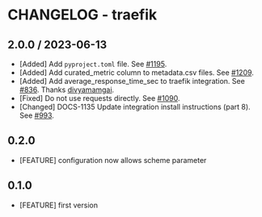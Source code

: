 # CHANGELOG - traefik

## 2.0.0 / 2023-06-13

* [Added] Add `pyproject.toml` file. See [#1195](https://github.com/DataDog/integrations-extras/pull/1195).
* [Added] Add curated_metric column to metadata.csv files. See [#1209](https://github.com/DataDog/integrations-extras/pull/1209).
* [Added] Add average_response_time_sec to traefik integration. See [#836](https://github.com/DataDog/integrations-extras/pull/836). Thanks [divyamamgai](https://github.com/divyamamgai).
* [Fixed] Do not use requests directly. See [#1090](https://github.com/DataDog/integrations-extras/pull/1090).
* [Changed] DOCS-1135 Update integration install instructions (part 8). See [#993](https://github.com/DataDog/integrations-extras/pull/993).

## 0.2.0

* [FEATURE] configuration now allows scheme parameter

## 0.1.0

* [FEATURE] first version
